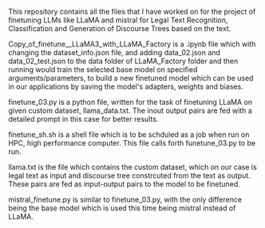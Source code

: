 This repository contains all the files that I have worked on for the project of finetuning LLMs like LLaMA and mistral for Legal Text Recognition, Classification and Generation of Discourse Trees based on the text.

Copy_of_finetune__LLaMA3_with_LLaMA_Factory is a .ipynb file which with changing the dataset_info.json file, and adding data_02.json and data_02_test.json to the data folder of LLaMA_Factory folder and then running would train the selected base model on specified arguments/parameters, to build a new finetuned model which can be used in our applications by saving the model's adapters, weights and biases.

finetune_03.py is a python file, written for the task of finetuning LLaMA on given custom dataset, llama_data.txt. The inout output pairs are fed with a detailed prompt in this case for better results. 

finetune_sh.sh is a shell file which is to be schduled as a job when run on HPC, high performance computer. This file calls forth funetune_03.py to be run.

llama.txt is the file which contains the custom dataset, which on our case is legal text as input and discourse tree constrcuted from the text as output. These pairs are fed as input-output pairs to the model to be finetuned.

mistral_finetune.py is similar to finetune_03.py, with the only difference being the base model which is used this time being mistral instead of LLaMA.
